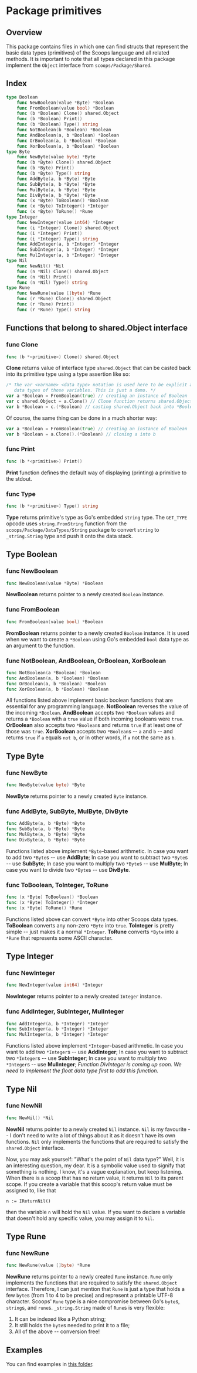 # Package primitives



## Overview

This package contains files in which one can find structs that represent the
basic data types (primitives) of the Scoops language and all related methods.
It is important to note that all types declared in this package implement the
`Object` interface from `scoops/Package/Shared`.



## Index

```go
type Boolean
    func NewBoolean(value *Byte) *Boolean
    func FromBoolean(value bool) *Boolean
    func (b *Boolean) Clone() shared.Object
    func (b *Boolean) Print()
    func (b *Boolean) Type() string
    func NotBoolean(b *Boolean) *Boolean
    func AndBoolean(a, b *Boolean) *Boolean
    func OrBoolean(a, b *Boolean) *Boolean
    func XorBoolean(a, b *Boolean) *Boolean
type Byte
    func NewByte(value byte) *Byte
    func (b *Byte) Clone() shared.Object
    func (b *Byte) Print()
    func (b *Byte) Type() string
    func AddByte(a, b *Byte) *Byte
    func SubByte(a, b *Byte) *Byte
    func MulByte(a, b *Byte) *Byte
    func DivByte(a, b *Byte) *Byte
    func (x *Byte) ToBoolean() *Boolean
    func (x *Byte) ToInteger() *Integer
    func (x *Byte) ToRune() *Rune
type Integer
    func NewInteger(value int64) *Integer
    func (i *Integer) Clone() shared.Object
    func (i *Integer) Print()
    func (i *Integer) Type() string
    func AddInteger(a, b *Integer) *Integer
    func SubInteger(a, b *Integer) *Integer
    func MulInteger(a, b *Integer) *Integer
type Nil
    func NewNil() *Nil
    func (n *Nil) Clone() shared.Object
    func (n *Nil) Print()
    func (n *Nil) Type() string
type Rune
    func NewRune(value []byte) *Rune
    func (r *Rune) Clone() shared.Object
    func (r *Rune) Print()
    func (r *Rune) Type() string
```



## Functions that belong to shared.Object interface

### func Clone

```go
func (b *<primitive>) Clone() shared.Object
```

**Clone** returns value of interface type `shared.Object` that can be casted
back into its primitive type using a type assertion like so:

```go
/* The var <varname> <data type> notation is used here to be explicit about the
   data types of those variables. This is just a demo. */
var a *Boolean = FromBoolean(true) // creating an instance of Boolean
var c shared.Object = a.Clone() // Clone function returns shared.Object
var b *Boolean = c.(*Boolean) // casting shared.Object back into *Boolean
```

Of course, the same thing can be done in a much shorter way:

```go
var a *Boolean = FromBoolean(true) // creating an instance of Boolean
var b *Boolean = a.Clone().(*Boolean) // cloning a into b
```


### func Print

```go
func (b *<primitive>) Print()
```

**Print** function defines the default way of displaying (printing) a primitive
to the stdout.


### func Type

```go
func (b *<primitive>) Type() string
```

**Type** returns primitive's type as Go's embedded `string` type. The `GET_TYPE` 
opcode uses `string.FromString` function from the 
`scoops/Package/DataTypes/String` package to convert `string` to 
`_string.String` type and push it onto the data stack.



## Type Boolean

### func NewBoolean

```go
func NewBoolean(value *Byte) *Boolean
```

**NewBoolean** returns pointer to a newly created `Boolean` instance.


### func FromBoolean

```go
func FromBoolean(value bool) *Boolean
```

**FromBoolean** returns pointer to a newly created `Boolean` instance. It is 
used when we want to create a `*Boolean` using Go's embedded `bool` data type as
an argument to the function.


### func NotBoolean, AndBoolean, OrBoolean, XorBoolean

```go
func NotBoolean(a *Boolean) *Boolean
func AndBoolean(a, b *Boolean) *Boolean
func OrBoolean(a, b *Boolean) *Boolean
func XorBoolean(a, b *Boolean) *Boolean
```

All functions listed above implement basic boolean functions that are essential
for any programming language. 
**NotBoolean** reverses the value of the incoming
`*Boolean`. 
**AndBoolean** accepts two `*Boolean` values and returns a `*Boolean` with a 
`true` value if both incoming booleans were `true`.
**OrBoolean** also accepts two `*Boolean`s and returns `true` if at least one of
those was `true`.
**XorBoolean** accepts two `*Boolean`s -- `a` and `b` -- and returns `true` if
`a` equals `not b`, or in other words, if `a` not the same as `b`.



## Type Byte

### func NewByte

```go
func NewByte(value byte) *Byte
```

**NewByte** returns pointer to a newly created `Byte` instance.


### func AddByte, SubByte, MulByte, DivByte

```go
func AddByte(a, b *Byte) *Byte
func SubByte(a, b *Byte) *Byte
func MulByte(a, b *Byte) *Byte
func DivByte(a, b *Byte) *Byte
```

Functions listed above implement `*Byte`-based arithmetic.
In case you want to add two `*Byte`s -- use **AddByte**;
In case you want to subtract two `*Byte`s -- use **SubByte**;
In case you want to multiply two `*Byte`s -- use **MulByte**;
In case you want to divide two `*Byte`s -- use **DivByte**.


### func ToBoolean, ToInteger, ToRune

```go
func (x *Byte) ToBoolean() *Boolean
func (x *Byte) ToInteger() *Integer
func (x *Byte) ToRune() *Rune
```

Functions listed above can convert `*Byte` into other Scoops data types.
**ToBoolean** converts any non-zero `*Byte` into `true`.
**ToInteger** is pretty simple -- just makes it a normal `*Integer`.
**ToRune** converts `*Byte` into a `*Rune` that represents some ASCII character.



## Type Integer

### func NewInteger

```go
func NewInteger(value int64) *Integer
```

**NewInteger** returns pointer to a newly created `Integer` instance.


### func AddInteger, SubInteger, MulInteger

```go
func AddInteger(a, b *Integer) *Integer
func SubInteger(a, b *Integer) *Integer
func MulInteger(a, b *Integer) *Integer
```

Functions listed above implement `*Integer`-based arithmetic.
In case you want to add two `*Integer`s -- use **AddInteger**;
In case you want to subtract two `*Integer`s -- use **SubInteger**;
In case you want to multiply two `*Integer`s -- use **MulInteger**;
*Function DivInteger is coming up soon. We need to implement the float data type
first to add this function.*



## Type Nil

### func NewNil

```go
func NewNil() *Nil
```

**NewNil** returns pointer to a newly created `Nil` instance. `Nil` is my
favourite -- I don't need to write a lot of things about it as it doesn't have
its own functions. `Nil` only implements the functions that are required to
satisfy the `shared.Object` interface.

Now, you may ask yourself: "What's the point of `Nil` data type?"
Well, it is an interesting question, my dear. It is a symbolic value used to
signify that something is nothing. I know, it's a vague explanation, but keep
listening. When there is a scoop that has no return value, it returns `Nil` to
its parent scope. If you create a variable that this scoop's return value must
be assigned to, like that

```scoops
n := IReturnNil()
```

then the variable `n` will hold the `Nil` value. If you want to declare a 
variable that doesn't hold any specific value, you may assign it to `Nil`.



## Type Rune

### func NewRune

```go
func NewRune(value []byte) *Rune
```

**NewRune** returns pointer to a newly created `Rune` instance. `Rune` only 
implements the functions that are required to satisfy the `shared.Object` 
interface. Therefore, I can just mention that `Rune` is just a type that holds
a few `byte`s (from 1 to 4 to be precise) and represent a printable UTF-8
character. Scoops' `Rune` type is a nice compromise between Go's `byte`s,
`string`s, and `rune`s. `_string.String` made of `Rune`s is very flexible:

1. It can be indexed like a Python string;
2. It still holds the `byte`s needed to print it to a file;
3. All of the above -- conversion free!



## Examples

You can find examples in [this folder].

[this folder]: ../../InputFiles/scpa